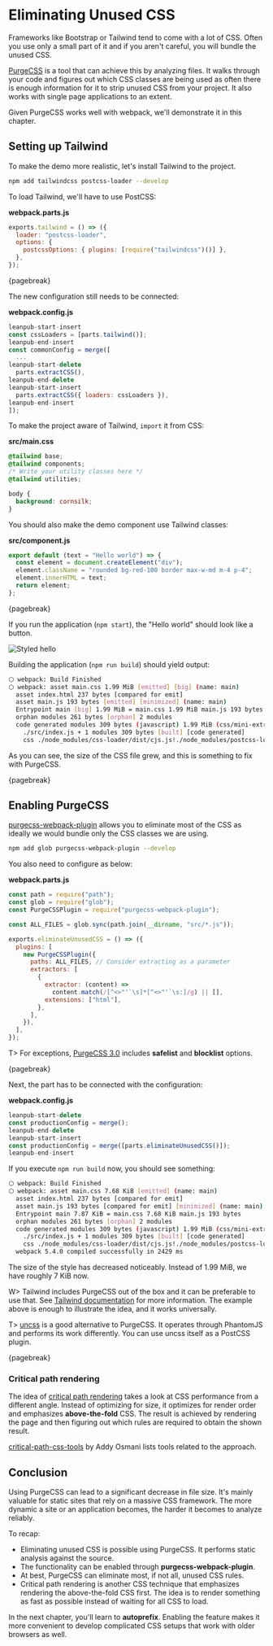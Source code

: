# Eliminating Unused CSS

Frameworks like Bootstrap or Tailwind tend to come with a lot of CSS. Often you use only a small part of it and if you aren't careful, you will bundle the unused CSS.

[PurgeCSS](https://www.npmjs.com/package/purgecss) is a tool that can achieve this by analyzing files. It walks through your code and figures out which CSS classes are being used as often there is enough information for it to strip unused CSS from your project. It also works with single page applications to an extent.

Given PurgeCSS works well with webpack, we'll demonstrate it in this chapter.

## Setting up Tailwind

To make the demo more realistic, let's install Tailwind to the project.

```bash
npm add tailwindcss postcss-loader --develop
```

To load Tailwind, we'll have to use PostCSS:

**webpack.parts.js**

```javascript
exports.tailwind = () => ({
  loader: "postcss-loader",
  options: {
    postcssOptions: { plugins: [require("tailwindcss")()] },
  },
});
```

{pagebreak}

The new configuration still needs to be connected:

**webpack.config.js**

```javascript
leanpub-start-insert
const cssLoaders = [parts.tailwind()];
leanpub-end-insert
const commonConfig = merge([
  ...
leanpub-start-delete
  parts.extractCSS(),
leanpub-end-delete
leanpub-start-insert
  parts.extractCSS({ loaders: cssLoaders }),
leanpub-end-insert
]);
```

To make the project aware of Tailwind, `import` it from CSS:

**src/main.css**

```css
@tailwind base;
@tailwind components;
/* Write your utility classes here */
@tailwind utilities;

body {
  background: cornsilk;
}
```

You should also make the demo component use Tailwind classes:

**src/component.js**

```javascript
export default (text = "Hello world") => {
  const element = document.createElement("div");
  element.className = "rounded bg-red-100 border max-w-md m-4 p-4";
  element.innerHTML = text;
  return element;
};
```

{pagebreak}

If you run the application (`npm start`), the "Hello world" should look like a button.

![Styled hello](images/styled-button.png)

Building the application (`npm run build`) should yield output:

```bash
⬡ webpack: Build Finished
⬡ webpack: asset main.css 1.99 MiB [emitted] [big] (name: main)
  asset index.html 237 bytes [compared for emit]
  asset main.js 193 bytes [emitted] [minimized] (name: main)
  Entrypoint main [big] 1.99 MiB = main.css 1.99 MiB main.js 193 bytes
  orphan modules 261 bytes [orphan] 2 modules
  code generated modules 309 bytes (javascript) 1.99 MiB (css/mini-extract) [code generated]
    ./src/index.js + 1 modules 309 bytes [built] [code generated]
    css ./node_modules/css-loader/dist/cjs.js!./node_modules/postcss-loader/dist/cjs.js??ruleSet[1].rules[0].use[2]!./src/main.css 1.99 MiB [code generated]
```

As you can see, the size of the CSS file grew, and this is something to fix with PurgeCSS.

{pagebreak}

## Enabling PurgeCSS

[purgecss-webpack-plugin](https://www.npmjs.com/package/purgecss-webpack-plugin) allows you to eliminate most of the CSS as ideally we would bundle only the CSS classes we are using.

```bash
npm add glob purgecss-webpack-plugin --develop
```

You also need to configure as below:

**webpack.parts.js**

```javascript
const path = require("path");
const glob = require("glob");
const PurgeCSSPlugin = require("purgecss-webpack-plugin");

const ALL_FILES = glob.sync(path.join(__dirname, "src/*.js"));

exports.eliminateUnusedCSS = () => ({
  plugins: [
    new PurgeCSSPlugin({
      paths: ALL_FILES, // Consider extracting as a parameter
      extractors: [
        {
          extractor: (content) =>
            content.match(/[^<>"'`\s]*[^<>"'`\s:]/g) || [],
          extensions: ["html"],
        },
      ],
    }),
  ],
});
```

T> For exceptions, [PurgeCSS 3.0](https://github.com/FullHuman/purgecss/releases/tag/v3.0.0) includes **safelist** and **blocklist** options.

{pagebreak}

Next, the part has to be connected with the configuration:

**webpack.config.js**

```javascript
leanpub-start-delete
const productionConfig = merge();
leanpub-end-delete
leanpub-start-insert
const productionConfig = merge([parts.eliminateUnusedCSS()]);
leanpub-end-insert
```

If you execute `npm run build` now, you should see something:

```bash
⬡ webpack: Build Finished
⬡ webpack: asset main.css 7.68 KiB [emitted] (name: main)
  asset index.html 237 bytes [compared for emit]
  asset main.js 193 bytes [compared for emit] [minimized] (name: main)
  Entrypoint main 7.87 KiB = main.css 7.68 KiB main.js 193 bytes
  orphan modules 261 bytes [orphan] 2 modules
  code generated modules 309 bytes (javascript) 1.99 MiB (css/mini-extract) [code generated]
    ./src/index.js + 1 modules 309 bytes [built] [code generated]
    css ./node_modules/css-loader/dist/cjs.js!./node_modules/postcss-loader/dist/cjs.js??ruleSet[1].rules[0].use[2]!./src/main.css 1.99 MiB [code generated]
  webpack 5.4.0 compiled successfully in 2429 ms

```

The size of the style has decreased noticeably. Instead of 1.99 MiB, we have roughly 7 KiB now.

W> Tailwind includes PurgeCSS out of the box and it can be preferable to use that. See [Tailwind documentation](https://tailwindcss.com/docs/controlling-file-size/#removing-unused-css) for more information. The example above is enough to illustrate the idea, and it works universally.

T> [uncss](https://www.npmjs.com/package/uncss) is a good alternative to PurgeCSS. It operates through PhantomJS and performs its work differently. You can use uncss itself as a PostCSS plugin.

{pagebreak}

### Critical path rendering

The idea of [critical path rendering](https://developers.google.com/web/fundamentals/performance/critical-rendering-path/) takes a look at CSS performance from a different angle. Instead of optimizing for size, it optimizes for render order and emphasizes **above-the-fold** CSS. The result is achieved by rendering the page and then figuring out which rules are required to obtain the shown result.

[critical-path-css-tools](https://github.com/addyosmani/critical-path-css-tools) by Addy Osmani lists tools related to the approach.

## Conclusion

Using PurgeCSS can lead to a significant decrease in file size. It's mainly valuable for static sites that rely on a massive CSS framework. The more dynamic a site or an application becomes, the harder it becomes to analyze reliably.

To recap:

- Eliminating unused CSS is possible using PurgeCSS. It performs static analysis against the source.
- The functionality can be enabled through **purgecss-webpack-plugin**.
- At best, PurgeCSS can eliminate most, if not all, unused CSS rules.
- Critical path rendering is another CSS technique that emphasizes rendering the above-the-fold CSS first. The idea is to render something as fast as possible instead of waiting for all CSS to load.

In the next chapter, you'll learn to **autoprefix**. Enabling the feature makes it more convenient to develop complicated CSS setups that work with older browsers as well.
